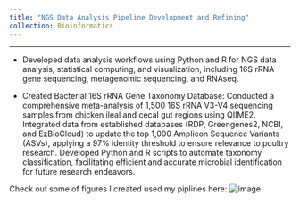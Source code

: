 ```yaml
---
title: "NGS Data Analysis Pipeline Development and Refining"
collection: Bioinformatics 
---
```


***

* Developed data analysis workflows using Python and R for NGS data analysis, statistical computing, and visualization, including 16S rRNA gene sequencing, metagenomic sequencing, and RNAseq.
  
* Created Bacterial 16S rRNA Gene Taxonomy Database: Conducted a comprehensive meta-analysis of 1,500 16S rRNA V3-V4 sequencing samples from chicken ileal and cecal gut regions using QIIME2. Integrated data from established databases (RDP, Greengenes2, NCBI, and EzBioCloud) to update the top 1,000 Amplicon Sequence Variants (ASVs), applying a 97% identity threshold to ensure relevance to poultry research. Developed Python and R scripts to automate taxonomy classification, facilitating efficient and accurate microbial identification for future research endeavors. <br>

Check out some of figures I created used my piplines here:
![image](https://github.com/jingliu92/jingliu.github.io/assets/100873921/513ef1e6-093d-41da-8d24-89ec18d0b403)



